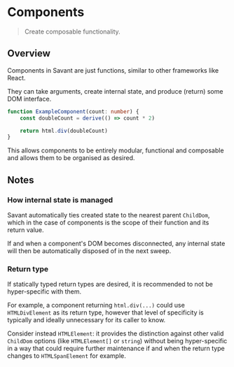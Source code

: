 # Components

> Create composable functionality.

## Overview

Components in Savant are just functions, similar to other frameworks like React.

They can take arguments, create internal state, and produce (return) some DOM interface.

```typescript
function ExampleComponent(count: number) {
	const doubleCount = derive(() => count * 2)

	return html.div(doubleCount)
}
```

This allows components to be entirely modular, functional and composable and allows them to be organised as desired.

## Notes

### How internal state is managed

Savant automatically ties created state to the nearest parent `ChildDom`, which in the case of components is the scope of their function and its return value.

If and when a component's DOM becomes disconnected, any internal state will then be automatically disposed of in the next sweep.

### Return type

If statically typed return types are desired, it is recommended to not be hyper-specific with them.

For example, a component returning `html.div(...)` could use `HTMLDivElement` as its return type, however that level of specificity is typically and ideally unnecessary for its caller to know.

Consider instead `HTMLElement`: it provides the distinction against other valid `ChildDom` options (like `HTMLElement[]` or `string`) without being hyper-specific in a way that could require further maintenance if and when the return type changes to `HTMLSpanElement` for example.
